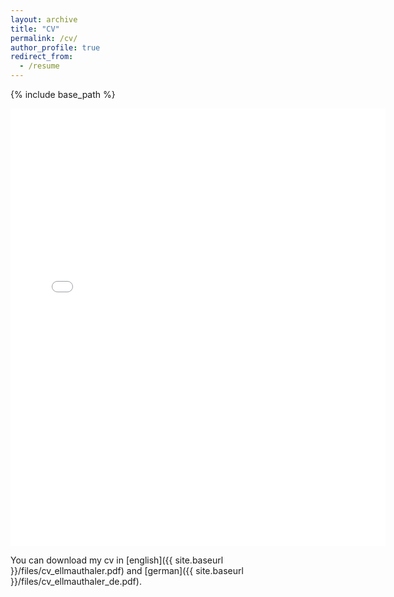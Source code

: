 ```yaml
---
layout: archive
title: "CV"
permalink: /cv/
author_profile: true
redirect_from:
  - /resume
---
```


{% include base_path %}


<embed src="{{ site.baseurl }}/files/cv_ellmauthaler.pdf" width="600" height="700" type='application/pdf'> 

You can download my cv in [english]({{ site.baseurl }}/files/cv_ellmauthaler.pdf) and [german]({{ site.baseurl }}/files/cv_ellmauthaler_de.pdf).
